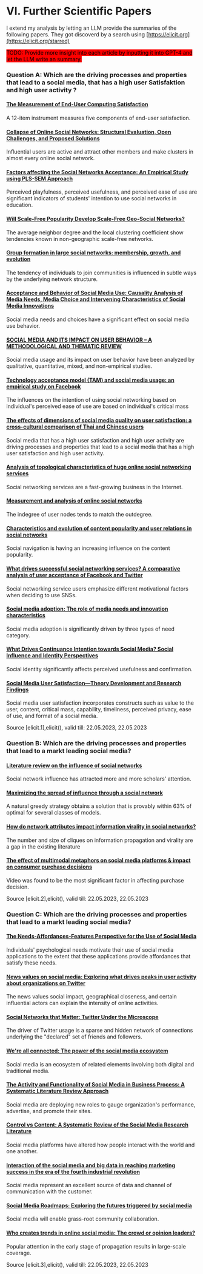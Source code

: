 # VI. Further Scientific Papers

I extend my analysis by letting an LLM provide the summaries of the following papers. They got discoverd by a search using [ ](https://elicit.org/tasks)[https://elicit.org](https://elicit.org/starred)

<mark style="background-color:red;">TODO: Provide more insight into each article by inputting it into GPT-4 and let the LLM write an summary.</mark>



### **Question A: Which are the driving processes and properties that lead to a social media, that has a high user Satisfaktion and high user activity ?**

#### [The Measurement of End-User Computing Satisfaction](https://www.semanticscholar.org/paper/1c229d7560b4383ca7ee12d9710015bd7eb804bf)

A 12-item instrument measures five components of end-user satisfaction.



#### [Collapse of Online Social Networks: Structural Evaluation, Open Challenges, and Proposed Solutions](https://www.semanticscholar.org/paper/da157f9c1b6b643674ee74441343cccf70051808)

Influential users are active and attract other members and make clusters in almost every online social network.



#### [Factors affecting the Social Networks Acceptance: An Empirical Study using PLS-SEM Approach](https://www.semanticscholar.org/paper/5371c430c2a10da6203a0d855c2cf2090df3a518)

Perceived playfulness, perceived usefulness, and perceived ease of use are significant indicators of students' intention to use social networks in education.



#### [Will Scale-Free Popularity Develop Scale-Free Geo-Social Networks?](https://www.semanticscholar.org/paper/62332dd4e19769f2c642bf9e8a9b78340bb04fe6)

The average neighbor degree and the local clustering coefficient show tendencies known in non-geographic scale-free networks.



#### [Group formation in large social networks: membership, growth, and evolution](https://www.semanticscholar.org/paper/09031aa6d6743bebebc695955cd77c032cd9192f)

The tendency of individuals to join communities is influenced in subtle ways by the underlying network structure.



#### [Acceptance and Behavior of Social Media Use: Causality Analysis of Media Needs, Media Choice and Intervening Characteristics of Social Media Innovations](https://www.semanticscholar.org/paper/767c5e3c2b2d8dbce92784734812b8572dd4a908)

Social media needs and choices have a significant effect on social media use behavior.



#### [SOCIAL MEDIA AND ITS IMPACT ON USER BEHAVIOR – A METHODOLOGICAL AND THEMATIC REVIEW](https://www.semanticscholar.org/paper/d785db01f5060b8bbdad86dc5bfb1e670604fc2c)

Social media usage and its impact on user behavior have been analyzed by qualitative, quantitative, mixed, and non-empirical studies.



#### [Technology acceptance model (TAM) and social media usage: an empirical study on Facebook](https://www.semanticscholar.org/paper/83ea80949f34ceca63622521cf779b50d19e2acd)

The influences on the intention of using social networking based on individual's perceived ease of use are based on individual's critical mass



#### [The effects of dimensions of social media quality on user satisfaction: a cross-cultural comparison of Thai and Chinese users](https://www.semanticscholar.org/paper/c8a5c4693171a50d4a25df25b77d51c153f291a3)

Social media that has a high user satisfaction and high user activity are driving processes and properties that lead to a social media that has a high user satisfaction and high user activity.



#### [Analysis of topological characteristics of huge online social networking services](https://www.semanticscholar.org/paper/bff18349e79056743d7b68a0b8b5fb21e9b720a8)

Social networking services are a fast-growing business in the Internet.



#### [Measurement and analysis of online social networks](https://www.semanticscholar.org/paper/7631c91b69c6ec58a352bf7c3121282770fdbe20)

The indegree of user nodes tends to match the outdegree.



#### [Characteristics and evolution of content popularity and user relations in social networks](https://semanticscholar.org/paper/d1a44834157b0131f5cce894755ef3f5ce2e0d67)

Social navigation is having an increasing influence on the content popularity.



#### [What drives successful social networking services? A comparative analysis of user acceptance of Facebook and Twitter](https://semanticscholar.org/paper/47ef4a7c3e695adb61c619e56d59c2300ed10c41)

Social networking service users emphasize different motivational factors when deciding to use SNSs.



#### [Social media adoption: The role of media needs and innovation characteristics](https://semanticscholar.org/paper/6bb43b1f793deecf85dcb73d1d3b6ed288e2a632)

Social media adoption is significantly driven by three types of need category.



#### [What Drives Continuance Intention towards Social Media? Social Influence and Identity Perspectives](https://semanticscholar.org/paper/b67d71a204a5fde24f5a112965b69e8ad06de744)

Social identity significantly affects perceived usefulness and confirmation.



#### [Social Media User Satisfaction—Theory Development and Research Findings](https://semanticscholar.org/paper/68ca093392aa729fd08b3d66a53e427008544216)

Social media user satisfaction incorporates constructs such as value to the user, content, critical mass, capability, timeliness, perceived privacy, ease of use, and format of a social media.

Source \[elicit.1],elicit(), valid till: 22.05.2023, 22.05.2023



### **Question B: Which are the driving processes and properties that lead to a markt leading social media?**

#### [Literature review on the influence of social networks](https://www.semanticscholar.org/paper/5e6537ac68ff1f7f66a5bfc204da8f9d33b69150)

Social network influence has attracted more and more scholars' attention.



#### [Maximizing the spread of influence through a social network](https://www.semanticscholar.org/paper/13df42f24714d1d0c365a2ca6f62dd5cac9534de)

A natural greedy strategy obtains a solution that is provably within 63% of optimal for several classes of models.



#### [How do network attributes impact information virality in social networks?](https://www.semanticscholar.org/paper/6e123a858cb831f3b640c391ed041948cabc1f80)

The number and size of cliques on information propagation and virality are a gap in the existing literature



#### [The effect of multimodal metaphors on social media platforms & impact on consumer purchase decisions](https://www.semanticscholar.org/paper/fc4738b6fbaf1bbb15d5a6c98fd62a24213c5f5e)

Video was found to be the most significant factor in affecting purchase decision.

Source \[elicit.2],elicit(), valid till: 22.05.2023, 22.05.2023



### **Question C: Which are the driving processes and properties that lead to a markt leading social media?**

#### [The Needs-Affordances-Features Perspective for the Use of Social Media](https://www.semanticscholar.org/paper/b21c7d7c6e75566790f9e1898ceaf05d48987dcc)

Individuals' psychological needs motivate their use of social media applications to the extent that these applications provide affordances that satisfy these needs.



#### [News values on social media: Exploring what drives peaks in user activity about organizations on Twitter](https://semanticscholar.org/paper/7f36fd0715fb5f9bfb5ab9c8af4523acc08cacd9)

The news values social impact, geographical closeness, and certain influential actors can explain the intensity of online activities.



#### [Social Networks that Matter: Twitter Under the Microscope](https://semanticscholar.org/paper/4ec99ce62a72ee1050b65389782ff3a829e97217)

The driver of Twitter usage is a sparse and hidden network of connections underlying the "declared" set of friends and followers.



#### [We're all connected: The power of the social media ecosystem](https://semanticscholar.org/paper/2c6e585b6c31718948aed0e5230755d7afc71db4)

Social media is an ecosystem of related elements involving both digital and traditional media.



#### [The Activity and Functionality of Social Media in Business Process: A Systematic Literature Review Approach](https://semanticscholar.org/paper/f2fe7467b2814f1ce2ca07bdf555beb72252323c)

Social media are deploying new roles to gauge organization's performance, advertise, and promote their sites.



#### [Control vs Content: A Systematic Review of the Social Media Research Literature](https://semanticscholar.org/paper/5b2892056ca667f3787699156904f8074332d4e4)

Social media platforms have altered how people interact with the world and one another.



#### [Interaction of the social media and big data in reaching marketing success in the era of the fourth industrial revolution](https://semanticscholar.org/paper/49af09789be4857ab56e8fd6bc9101255d031bcb)

Social media represent an excellent source of data and channel of communication with the customer.



#### [Social Media Roadmaps: Exploring the futures triggered by social media](https://semanticscholar.org/paper/004e1cb3aafe2839a677ef7beacdcc1eaaa510e8)

Social media will enable grass-root community collaboration.



#### [Who creates trends in online social media: The crowd or opinion leaders?](https://semanticscholar.org/paper/caec395d7659afafb4a7718ab83bd3fa170dbb73)

Popular attention in the early stage of propagation results in large-scale coverage.



Source \[elicit.3],elicit(), valid till: 22.05.2023, 22.05.2023

